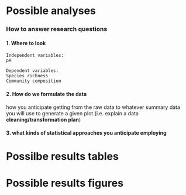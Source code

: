 # Possible analyses
### How to answer research questions 
#### 1. Where to look 
	Independent variables:
	pH

	Dependent variables:
	Species richness
	Community composition 

#### 2. How do we formulate the data

how you anticipate getting from the raw data to whatever summary data you will use to generate a given plot 
(i.e. explain a data **cleaning/transformation plan**)

#### 3. what kinds of statistical approaches you anticipate employing




# Possilbe results tables


# Possible results figures 


